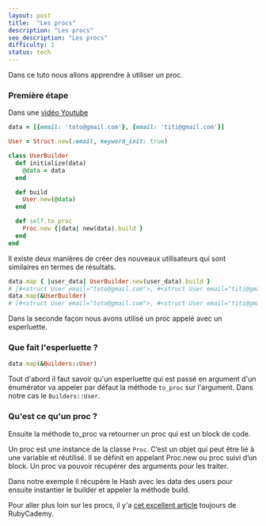 ```yaml
---
layout: post
title:  "Les procs"
description: "Les procs"
seo_description: "Les procs"
difficulty: 1
status: tech
---
```


Dans ce tuto nous allons apprendre à utiliser un proc.

### Première étape

Dans une <a href="https://www.youtube.com/watch?v=qdbS-qJOOeA&ab_channel=RubyCademy" class="underlined" target="_blank">vidéo Youtube</a>

```ruby
data = [{email: 'toto@gmail.com'}, {email: 'titi@gmail.com'}]

User = Struct.new(:email, keyword_init: true)

class UserBuilder
  def initialize(data)
    @data = data
  end

  def build
    User.new(@data)
  end

  def self.to_proc
    Proc.new {|data| new(data).build }
  end
end
```

Il existe deux manières de créer des nouveaux utilisateurs qui sont similaires en termes de résultats.

```ruby
data.map { |user_data| UserBuilder.new(user_data).build }
# [#<struct User email="toto@gmail.com">, #<struct User email="titi@gmail.com">]
data.map(&UserBuilder)
# [#<struct User email="toto@gmail.com">, #<struct User email="titi@gmail.com">]
```

Dans la seconde façon nous avons utilisé un proc appelé avec un esperluette.

### Que fait l'esperluette ?

```ruby
data.map(&Builders::User)
```

Tout d'abord il faut savoir qu'un esperluette qui est passé en argument d'un énumérator va appeler par défaut la méthode `to_proc` sur l'argument. Dans notre cas le `Builders::User`.

### Qu'est ce qu'un proc ?

Ensuite la méthode to_proc va retourner un proc qui est un block de code.

Un proc est une instance de la classe `Proc`. C’est un objet qui peut être lié à une variable et réutilisé. Il se définit en appelant Proc.new ou proc suivi d’un block. Un proc va pouvoir récupérer des arguments pour les traiter.

Dans notre exemple il récupère le Hash avec les data des users pour ensuite instantier le builder et appeler la méthode build.

Pour aller plus loin sur les procs, il y'a <a href="https://medium.com/rubycademy/mastering-the-unary-ampersand-operator-with-blocks-cb5a48aca175" class="underlined" target="_blank">cet excellent article</a> toujours de RubyCademy.



